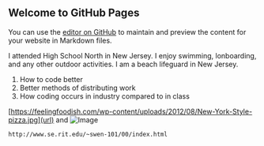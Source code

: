 ## Welcome to GitHub Pages

You can use the [editor on GitHub](https://github.com/tjs8470/tjs8470.github.io/edit/master/index.md) to maintain and preview the content for your website in Markdown files.

I attended High School North in New Jersey. I enjoy swimming, lonboarding, and any other outdoor activities. I am a beach lifeguard in New Jersey. 


1. How to code better
2. Better methods of distributing work
3. How coding occurs in industry compared to in class

[https://feelingfoodish.com/wp-content/uploads/2012/08/New-York-Style-pizza.jpg](url) and ![Image](src)
```
http://www.se.rit.edu/~swen-101/00/index.html
